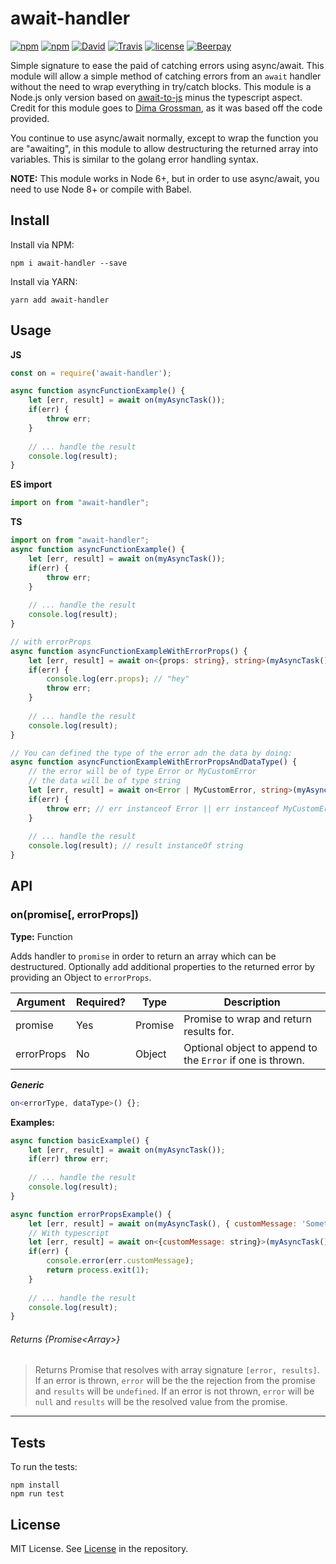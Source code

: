 # await-handler
[![npm](https://img.shields.io/npm/v/await-handler.svg?style=for-the-badge)](https://www.npmjs.com/package/await-handler) [![npm](https://img.shields.io/npm/dt/await-handler.svg?style=for-the-badge)](https://www.npmjs.com/package/await-handler) [![David](https://img.shields.io/david/KyleRoss/await-handler.svg?style=for-the-badge)](https://david-dm.org/KyleRoss/await-handler) [![Travis](https://img.shields.io/travis/KyleRoss/await-handler/master.svg?style=for-the-badge)](https://travis-ci.org/KyleRoss/await-handler) [![license](https://img.shields.io/github/license/KyleRoss/await-handler.svg?style=for-the-badge)](https://github.com/KyleRoss/await-handler/blob/master/LICENSE) [![Beerpay](https://img.shields.io/beerpay/KyleRoss/await-handler.svg?style=for-the-badge)](https://beerpay.io/KyleRoss/await-handler)

Simple signature to ease the paid of catching errors using async/await. This module will allow a simple method of catching errors from an `await` handler without the need to wrap everything in try/catch blocks. This module is a Node.js only version based on [await-to-js](https://github.com/scopsy/await-to-js) minus the typescript aspect. Credit for this module goes to [Dima Grossman](http://blog.grossman.io/how-to-write-async-await-without-try-catch-blocks-in-javascript/), as it was based off the code provided.

You continue to use async/await normally, except to wrap the function you are "awaiting", in this module to allow destructuring the returned array into variables. This is similar to the golang error handling syntax.

**NOTE:** This module works in Node 6+, but in order to use async/await, you need to use Node 8+ or compile with Babel.

## Install
Install via NPM:
```
npm i await-handler --save
```
Install via YARN:
```
yarn add await-handler
```

## Usage
**JS**
```js
const on = require('await-handler');

async function asyncFunctionExample() {
    let [err, result] = await on(myAsyncTask());
    if(err) {
        throw err;
    }
    
    // ... handle the result
    console.log(result);
}
```
**ES import**
```js
import on from "await-handler";
```
**TS**
```ts
import on from "await-handler";
async function asyncFunctionExample() {
    let [err, result] = await on(myAsyncTask());
    if(err) {
        throw err;
    }
    
    // ... handle the result
    console.log(result);
}

// with errorProps
async function asyncFunctionExampleWithErrorProps() {
    let [err, result] = await on<{props: string}, string>(myAsyncTask(), {props: "hey"});
    if(err) {
        console.log(err.props); // "hey"
        throw err;
    }
    
    // ... handle the result
    console.log(result);
}

// You can defined the type of the error adn the data by doing: 
async function asyncFunctionExampleWithErrorPropsAndDataType() {
    // the error will be of type Error or MyCustomError
    // the data will be of type string
    let [err, result] = await on<Error | MyCustomError, string>(myAsyncTask());
    if(err) {
        throw err; // err instanceof Error || err instanceof MyCustomError
    }
    
    // ... handle the result
    console.log(result); // result instanceOf string
}
```

## API

### on(promise[, errorProps])
**Type:** Function

Adds handler to `promise` in order to return an array which can be destructured. Optionally add additional properties to the returned error by providing an Object to `errorProps`.

| Argument   | Required? | Type    | Description                                                |
|------------|-----------|---------|------------------------------------------------------------|
| promise    | Yes       | Promise | Promise to wrap and return results for.                    |
| errorProps | No        | Object  | Optional object to append to the `Error` if one is thrown. |

***Generic***
```ts
on<errorType, dataType>() {};
```
**Examples:**
```js
async function basicExample() {
    let [err, result] = await on(myAsyncTask());
    if(err) throw err;
    
    // ... handle the result
    console.log(result);
}

async function errorPropsExample() {
    let [err, result] = await on(myAsyncTask(), { customMessage: 'Something failed!' });
    // With typescript
    let [err, result] = await on<{customMessage: string}>(myAsyncTask(), { customMessage: 'Something failed!' })
    if(err) {
        console.error(err.customMessage);
        return process.exit(1);
    }
    
    // ... handle the result
    console.log(result);
}
```

###### Returns _{Promise&lt;Array&gt;}_
> Returns Promise that resolves with array signature `[error, results]`. If an error is thrown, `error` will be the the rejection from the promise and `results` will be `undefined`. If an error is not thrown, `error` will be `null` and `results` will be the resolved value from the promise.

---

## Tests
To run the tests:

```
npm install
npm run test
```

## License
MIT License. See [License](https://github.com/KyleRoss/await-handler/blob/master/LICENSE) in the repository.
